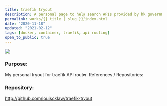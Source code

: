 ```yaml
---
title: traefik tryout
description: A personal page to help search APIs provided by hk government. Also trying using gatsby.
permalink: works/{{ title | slug }}/index.html
date: "2020-11-18"
updated: "2021-02-12"
tags: [docker, container, traefik, api routing]
open_to_public: true
---
```


![](/images/works/traefik.avif)


### Purpose:

My personal tryout for traefik API router. References / Repositories:


### Repository:

<p>
  <a href="http://github.com/louiscklaw/traefik-tryout" 
    target="_blank" rel="noopener noreferrer"
    aria-label="github repository link"
    > 
    http://github.com/louiscklaw/traefik-tryout
  </a>
</p>